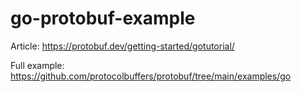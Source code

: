 # go-protobuf-example

Article: https://protobuf.dev/getting-started/gotutorial/

Full example: https://github.com/protocolbuffers/protobuf/tree/main/examples/go
